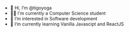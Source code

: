 - 👋 Hi, I’m @tigoyoga
- 👨‍🎓 I'm currently a Computer Science student
- 👀 I’m interested in Software development
- 🌱 I’m currently learning Vanilla Javascipt and ReactJS
